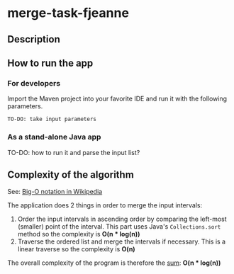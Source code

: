 # merge-task-fjeanne
## Description
## How to run the app
### For developers
Import the Maven project into your favorite IDE and run it with the following parameters.
```
TO-DO: take input parameters
```
### As a stand-alone Java app
TO-DO: how to run it and parse the input list?
## Complexity of the algorithm
See: [Big-O notation in Wikipedia](https://en.wikipedia.org/wiki/Big_O_notation)

The application does 2 things in order to merge the input intervals:
1. Order the input intervals in ascending order by comparing the left-most (smaller) point of the interval. This part uses Java's `Collections.sort` method so the complexity is **O(n * log(n))**
2. Traverse the ordered list and merge the intervals if necessary. This is a linear traverse so the complexity is **O(n)**

The overall complexity of the program is therefore the [sum](https://en.wikipedia.org/wiki/Big_O_notation#Sum): **O(n * log(n))**